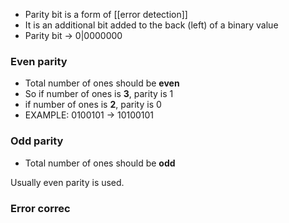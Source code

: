 - Parity bit is a form of [[error detection]]
- It is an additional bit added to the back (left) of a binary value
- Parity bit -> 0|0000000

### Even parity
- Total number of ones should be **even**
- So if number of ones is **3**, parity is 1
- if number of ones is **2**, parity is 0
- EXAMPLE: 0100101 -> 10100101

### Odd parity
- Total number of ones should be **odd**

Usually even parity is used.

### Error correc